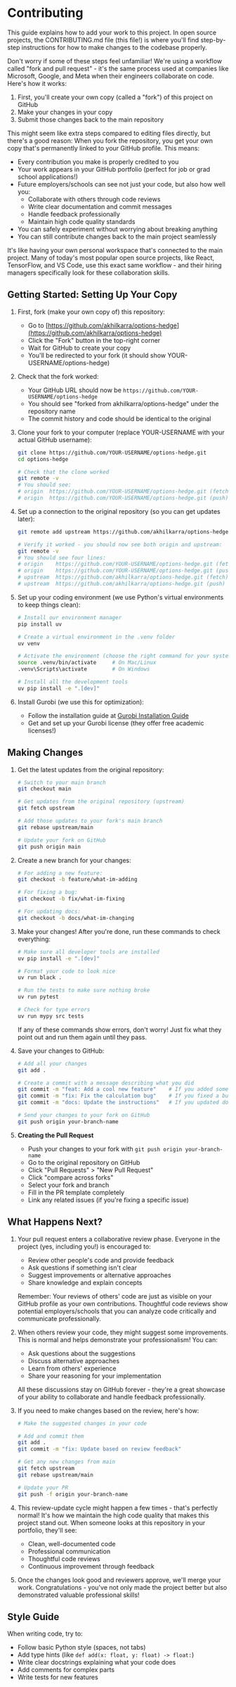 # Contributing

This guide explains how to add your work to this project. In open source projects, the CONTRIBUTING.md file (this file!) is where you'll find step-by-step instructions for how to make changes to the codebase properly.

Don't worry if some of these steps feel unfamiliar! We're using a workflow called "fork and pull request" - it's the same process used at companies like Microsoft, Google, and Meta when their engineers collaborate on code. Here's how it works:

1. First, you'll create your own copy (called a "fork") of this project on GitHub
2. Make your changes in your copy
3. Submit those changes back to the main repository

This might seem like extra steps compared to editing files directly, but there's a good reason: When you fork the repository, you get your own copy that's permanently linked to your GitHub profile. This means:

- Every contribution you make is properly credited to you
- Your work appears in your GitHub portfolio (perfect for job or grad school applications!)
- Future employers/schools can see not just your code, but also how well you:
  - Collaborate with others through code reviews
  - Write clear documentation and commit messages
  - Handle feedback professionally
  - Maintain high code quality standards
- You can safely experiment without worrying about breaking anything
- You can still contribute changes back to the main project seamlessly

It's like having your own personal workspace that's connected to the main project. Many of today's most popular open source projects, like React, TensorFlow, and VS Code, use this exact same workflow - and their hiring managers specifically look for these collaboration skills.

## Getting Started: Setting Up Your Copy

1. First, fork (make your own copy of) this repository:
   - Go to [https://github.com/akhilkarra/options-hedge](https://github.com/akhilkarra/options-hedge)
   - Click the "Fork" button in the top-right corner
   - Wait for GitHub to create your copy
   - You'll be redirected to your fork (it should show YOUR-USERNAME/options-hedge)

2. Check that the fork worked:
   - Your GitHub URL should now be `https://github.com/YOUR-USERNAME/options-hedge`
   - You should see "forked from akhilkarra/options-hedge" under the repository name
   - The commit history and code should be identical to the original

3. Clone your fork to your computer (replace YOUR-USERNAME with your actual GitHub username):

   ```bash
   git clone https://github.com/YOUR-USERNAME/options-hedge.git
   cd options-hedge
   
   # Check that the clone worked
   git remote -v
   # You should see:
   # origin  https://github.com/YOUR-USERNAME/options-hedge.git (fetch)
   # origin  https://github.com/YOUR-USERNAME/options-hedge.git (push)
   ```

4. Set up a connection to the original repository (so you can get updates later):

   ```bash
   git remote add upstream https://github.com/akhilkarra/options-hedge.git
   
   # Verify it worked - you should now see both origin and upstream:
   git remote -v
   # You should see four lines:
   # origin    https://github.com/YOUR-USERNAME/options-hedge.git (fetch)
   # origin    https://github.com/YOUR-USERNAME/options-hedge.git (push)
   # upstream  https://github.com/akhilkarra/options-hedge.git (fetch)
   # upstream  https://github.com/akhilkarra/options-hedge.git (push)
   ```

5. Set up your coding environment (we use Python's virtual environments to keep things clean):

   ```bash
   # Install our environment manager
   pip install uv
   
   # Create a virtual environment in the .venv folder
   uv venv
   
   # Activate the environment (choose the right command for your system)
   source .venv/bin/activate     # On Mac/Linux
   .venv\Scripts\activate        # On Windows
   
   # Install all the development tools
   uv pip install -e ".[dev]"
   ```

6. Install Gurobi (we use this for optimization):
   - Follow the installation guide at [Gurobi Installation Guide](https://www.gurobi.com/documentation/quickstart.html)
   - Get and set up your Gurobi license (they offer free academic licenses!)

## Making Changes

1. Get the latest updates from the original repository:

   ```bash
   # Switch to your main branch
   git checkout main
   
   # Get updates from the original repository (upstream)
   git fetch upstream
   
   # Add those updates to your fork's main branch
   git rebase upstream/main
   
   # Update your fork on GitHub
   git push origin main
   ```

2. Create a new branch for your changes:

   ```bash
   # For adding a new feature:
   git checkout -b feature/what-im-adding
   
   # For fixing a bug:
   git checkout -b fix/what-im-fixing
   
   # For updating docs:
   git checkout -b docs/what-im-changing
   ```

3. Make your changes! After you're done, run these commands to check everything:

   ```bash
   # Make sure all developer tools are installed
   uv pip install -e ".[dev]"
   
   # Format your code to look nice
   uv run black .
   
   # Run the tests to make sure nothing broke
   uv run pytest
   
   # Check for type errors
   uv run mypy src tests
   ```

   If any of these commands show errors, don't worry! Just fix what they point out 
   and run them again until they pass.

4. Save your changes to GitHub:

   ```bash
   # Add all your changes
   git add .
   
   # Create a commit with a message describing what you did
   git commit -m "feat: Add a cool new feature"    # If you added something new
   git commit -m "fix: Fix the calculation bug"    # If you fixed a bug
   git commit -m "docs: Update the instructions"   # If you updated docs
   
   # Send your changes to your fork on GitHub
   git push origin your-branch-name
   ```

4. **Creating the Pull Request**
   - Push your changes to your fork with `git push origin your-branch-name`
   - Go to the original repository on GitHub
   - Click "Pull Requests" > "New Pull Request"
   - Click "compare across forks"
   - Select your fork and branch
   - Fill in the PR template completely
   - Link any related issues (if you're fixing a specific issue)

## What Happens Next?

1. Your pull request enters a collaborative review phase. Everyone in the project (yes, including you!) is encouraged to:
   - Review other people's code and provide feedback
   - Ask questions if something isn't clear
   - Suggest improvements or alternative approaches
   - Share knowledge and explain concepts

   Remember: Your reviews of others' code are just as visible on your GitHub profile as your own contributions. Thoughtful code reviews show potential employers/schools that you can analyze code critically and communicate professionally.

2. When others review your code, they might suggest some improvements. This is normal and helps demonstrate your professionalism! You can:
   - Ask questions about the suggestions
   - Discuss alternative approaches
   - Learn from others' experience
   - Share your reasoning for your implementation

   All these discussions stay on GitHub forever - they're a great showcase of your ability to collaborate and handle feedback professionally.

3. If you need to make changes based on the review, here's how:

   ```bash
   # Make the suggested changes in your code
   
   # Add and commit them
   git add .
   git commit -m "fix: Update based on review feedback"
   
   # Get any new changes from main
   git fetch upstream
   git rebase upstream/main
   
   # Update your PR
   git push -f origin your-branch-name
   ```

4. This review-update cycle might happen a few times - that's perfectly normal! It's how we maintain the high code quality that makes this project stand out. When someone looks at this repository in your portfolio, they'll see:
   - Clean, well-documented code
   - Professional communication
   - Thoughtful code reviews
   - Continuous improvement through feedback

5. Once the changes look good and reviewers approve, we'll merge your work. Congratulations - you've not only made the project better but also demonstrated valuable professional skills!

## Style Guide

When writing code, try to:
- Follow basic Python style (spaces, not tabs)
- Add type hints (like `def add(x: float, y: float) -> float:`)
- Write clear docstrings explaining what your code does
- Add comments for complex parts
- Write tests for new features

